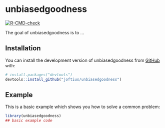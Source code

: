 
# unbiasedgoodness

<!-- badges: start -->
[![R-CMD-check](https://github.com/joftius/unbiasedgoodness/actions/workflows/R-CMD-check.yaml/badge.svg)](https://github.com/joftius/unbiasedgoodness/actions/workflows/R-CMD-check.yaml)
<!-- badges: end -->

The goal of unbiasedgoodness is to ...

## Installation

You can install the development version of unbiasedgoodness from [GitHub](https://github.com/) with:

``` r
# install.packages("devtools")
devtools::install_github("joftius/unbiasedgoodness")
```

## Example

This is a basic example which shows you how to solve a common problem:

``` r
library(unbiasedgoodness)
## basic example code
```

